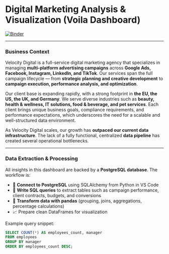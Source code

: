 # Digital Marketing Analysis & Visualization (Voila Dashboard)

[![Binder](https://mybinder.org/badge_logo.svg)](https://mybinder.org/v2/gh/limlinaok/Digital-Marketing-Analysis-Visualization-using-Voila-/main?urlpath=voila/render/digital_marketing.ipynb)

---

### **Business Context**

Velocity Digital is a full-service digital marketing agency that specializes in managing **multi-platform advertising campaigns** across **Google Ads, Facebook, Instagram, LinkedIn, and TikTok**. Our services span the full campaign lifecycle — from **strategic planning and creative development** to **campaign execution, performance analysis, and optimization**.

Our client base is expanding rapidly, with a strong footprint in **the EU, the US, the UK, and Germany**. We serve diverse industries such as **beauty, health & wellness, IT solutions, food & beverage, and pet services**. Each client brings unique business goals, compliance requirements, and performance expectations, which underscores the need for a scalable and well-structured data environment.

As Velocity Digital scales, our growth has **outpaced our current data infrastructure**. The lack of a fully functional, centralized **data pipeline** has created several operational bottlenecks.

---

### **Data Extraction & Processing**

All insights in this dashboard are backed by a **PostgreSQL database**. The workflow is:

- 🔗 **Connect to PostgreSQL** using SQLAlchemy from Python in VS Code  
- 📑 **Write SQL queries** to extract tables such as campaign performance, client contracts, budgets, and conversions  
- 🐍 **Transform data with pandas** (grouping, joins, aggregations, percentage calculations)  
- 📈 Prepare clean DataFrames for visualization  

Example query snippet:  

```sql
SELECT COUNT(*) AS employees_count, manager
FROM employees
GROUP BY manager
ORDER BY employees_count DESC;
